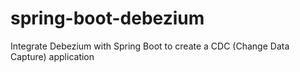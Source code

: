 # spring-boot-debezium
Integrate Debezium with Spring Boot to create a CDC (Change Data Capture) application
